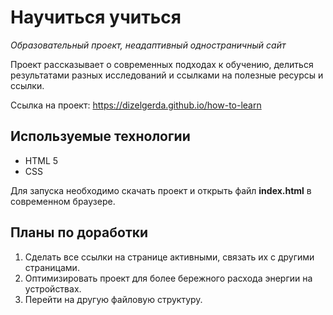 # Научиться учиться
*Образовательный проект, неадаптивный одностраничный сайт*

Проект рассказывает о современных подходах к обучению, делиться результатами разных исследований и ссылками на полезные ресурсы и ссылки. 

Ссылка на проект: https://dizelgerda.github.io/how-to-learn

## Используемые технологии
* HTML 5
* CSS

Для запуска необходимо скачать проект и открыть файл **index.html** в современном браузере.

## Планы по доработки
1. Сделать все ссылки на странице активными, связать их с другими страницами. 
2. Оптимизировать проект для более бережного расхода энергии на устройствах.
3. Перейти на другую файловую структуру. 

